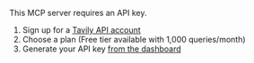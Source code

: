 This MCP server requires an API key.

1. Sign up for a [Tavily API account](https://tavily.com)
2. Choose a plan (Free tier available with 1,000 queries/month)
3. Generate your API key [from the dashboard](https://app.tavily.com/home)
